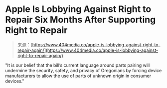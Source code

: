 <!--yml
category: 未分类
date: 2024-05-27 14:43:36
-->

# Apple Is Lobbying Against Right to Repair Six Months After Supporting Right to Repair

> 来源：[https://www.404media.co/apple-is-lobbying-against-right-to-repair-again/](https://www.404media.co/apple-is-lobbying-against-right-to-repair-again/)

"It is our belief that the bill’s current language around parts pairing will undermine the security, safety, and privacy of Oregonians by forcing device manufacturers to allow the use of parts of unknown origin in consumer devices."